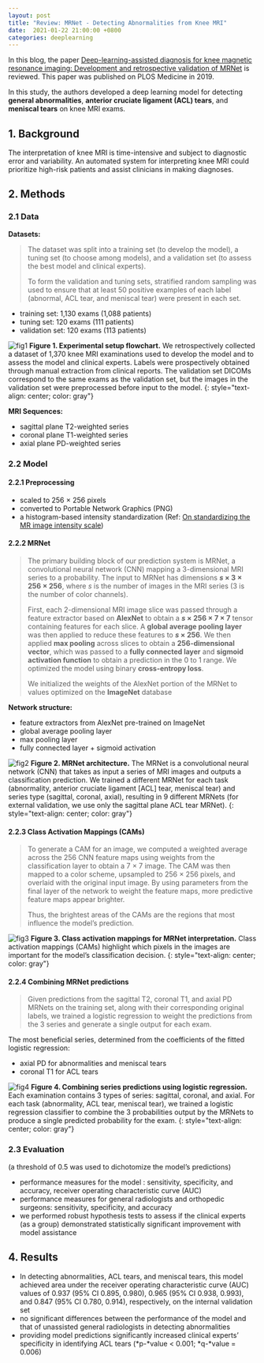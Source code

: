 ```yaml
---
layout: post
title: "Review: MRNet - Detecting Abnormalities from Knee MRI"
date:  2021-01-22 21:00:00 +0800
categories: deeplearning
---
```


In this blog, the paper [Deep-learning-assisted diagnosis for knee magnetic resonance imaging: Development and retrospective validation of MRNet](https://journals.plos.org/plosmedicine/article?id=10.1371/journal.pmed.1002699) is reviewed. This paper was published on PLOS Medicine in 2019.

In this study, the authors  developed a deep learning model for detecting **general abnormalities**, **anterior cruciate ligament (ACL) tears**, and **meniscal tears** on knee MRI exams.

## 1. Background

The interpretation of knee MRI is time-intensive and subject to diagnostic error and variability. An automated system for interpreting knee MRI could prioritize high-risk patients and assist clinicians in making diagnoses.

## 2. Methods

### 2.1 Data

**Datasets:**

> The dataset was split into a training set (to develop the model), a tuning set (to choose among models), and a validation set (to assess the best model and clinical experts).
>
> To form the validation and tuning sets, stratified random sampling was used to ensure that at least 50 positive examples of each label (abnormal, ACL tear, and meniscal tear) were present in each set. 

* training set: 1,130 exams (1,088 patients)
* tuning set: 120 exams (111 patients)
* validation set: 120 exams (113 patients)

![fig1]({{site.baseurl}}/assets/210122_MRNet/img/fig1.png)
**Figure 1.  Experimental setup flowchart.** We retrospectively collected a dataset of 1,370 knee MRI examinations used to develop the model and to assess the model and clinical experts. Labels were prospectively obtained through manual extraction from clinical reports.  The validation set DICOMs correspond to the same exams as the validation set, but the images in the validation set were preprocessed before input to the model.
{: style="text-align: center; color: gray"}

**MRI Sequences:**
* sagittal plane T2-weighted series
* coronal plane T1-weighted series
* axial plane PD-weighted series

### 2.2 Model

#### 2.2.1 Preprocessing

* scaled to 256 × 256 pixels
* converted to Portable Network Graphics (PNG)
* a histogram-based intensity standardization (Ref: [On standardizing the MR image intensity scale](https://pubmed.ncbi.nlm.nih.gov/10571928/))

#### 2.2.2 MRNet

> The primary building block of our prediction system is MRNet, a convolutional neural network (CNN) mapping a 3-dimensional MRI series to a probability. The input to MRNet has dimensions ***s* × 3 × 256 × 256**, where *s* is the number of images in the MRI series (3 is the number of color channels). 
>
> First, each 2-dimensional MRI image slice was passed through a feature extractor based on **AlexNet** to obtain a ***s* × 256 × 7 × 7** tensor containing features for each slice. A **global average pooling layer** was then applied to reduce these features to ***s* × 256**. We then applied **max pooling** across slices to obtain a **256-dimensional vector**, which was passed to a **fully connected layer** and **sigmoid activation function** to obtain a prediction in the 0 to 1 range. We optimized the model using binary **cross-entropy loss**. 
>
> We initialized the weights of the AlexNet portion of the MRNet to values optimized on the **ImageNet** database

**Network structure:**
* feature extractors from AlexNet pre-trained on ImageNet
* global average pooling layer
* max pooling layer
* fully connected layer + sigmoid activation

![fig2]({{site.baseurl}}/assets/210122_MRNet/img/fig2.png)
**Figure 2. MRNet architecture.** The MRNet is a convolutional neural network (CNN) that takes as input a series of MRI images and outputs a classification prediction.  We trained a different MRNet for each task (abnormality, anterior cruciate ligament [ACL] tear, meniscal tear) and series type (sagittal, coronal, axial), resulting in 9 different MRNets (for external validation, we use only the sagittal plane ACL tear MRNet).
{: style="text-align: center; color: gray"}

#### 2.2.3 Class Activation Mappings (CAMs)

> To generate a CAM for an image, we computed a weighted average across the 256 CNN feature maps using weights from the classification layer to obtain a 7 × 7 image. The CAM was then mapped to a color scheme, upsampled to 256 × 256 pixels, and overlaid with the original input image. By using parameters from the final layer of the network to weight the feature maps, more predictive feature maps appear brighter.
>
>  Thus, the brightest areas of the CAMs are the regions that most influence the model’s prediction.

![fig3]({{site.baseurl}}/assets/210122_MRNet/img/fig3.png)
**Figure 3. Class activation mappings for MRNet interpretation.** Class activation mappings (CAMs) highlight which pixels in the images are important for the model’s classification decision.
{: style="text-align: center; color: gray"}

#### 2.2.4 Combining MRNet predictions

> Given predictions from the sagittal T2, coronal T1, and axial PD MRNets on the training set, along with their corresponding original labels, we trained a logistic regression to weight the predictions from the 3 series and generate a single output for each exam. 

The most beneficial series, determined from the coefficients of the fitted logistic regression:
* axial PD for abnormalities and meniscal tears
* coronal T1 for ACL tears

![fig4]({{site.baseurl}}/assets/210122_MRNet/img/fig4.png)
**Figure 4. Combining series predictions using logistic regression.** Each examination contains 3 types of series: sagittal, coronal, and axial. For each task (abnormality, ACL tear, meniscal tear), we trained a logistic regression classifier to combine the 3 probabilities output by the MRNets to produce a single predicted probability for the exam.
{: style="text-align: center; color: gray"}

### 2.3 Evaluation

(a threshold of 0.5 was used to dichotomize the model’s predictions)
* performance measures for the model : sensitivity, specificity, and accuracy, receiver operating characteristic curve (AUC)
* performance measures for general radiologists and orthopedic surgeons:  sensitivity, specificity, and accuracy
* we performed robust hypothesis tests to assess if the clinical experts (as a group) demonstrated statistically significant improvement with model assistance

## 4. Results

* In detecting abnormalities, ACL tears, and meniscal tears, this model achieved area under the receiver operating characteristic curve (AUC) values of 0.937 (95% CI 0.895, 0.980), 0.965 (95% CI 0.938, 0.993), and 0.847 (95% CI 0.780, 0.914), respectively, on the internal validation set
* no significant differences between the performance of the model and that of unassisted general radiologists in detecting abnormalities
* providing model predictions significantly increased clinical experts’ specificity in identifying ACL tears (*p-*value < 0.001; *q-*value = 0.006)


